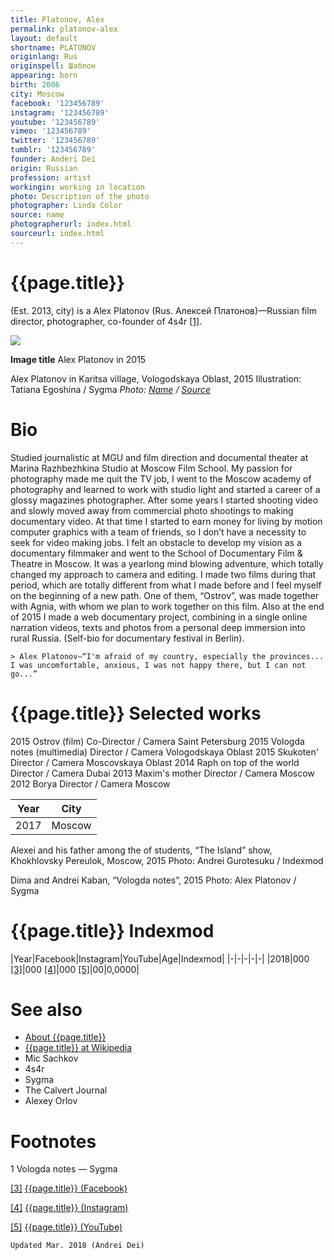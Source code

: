 ```yaml
---
title: Platonov, Alex
permalink: platonov-alex
layout: default
shortname: PLATONOV
originlang: Rus
originspell: Шаблон
appearing: born
birth: 2006
city: Moscow
facebook: '123456789'
instagram: '123456789'
youtube: '123456789'
vimeo: '123456789'
twitter: '123456789'
tumblr: '123456789'
founder: Anderi Dei
origin: Russian
profession: artist
workingin: working in location
photo: Description of the photo
photographer: Linda Color
source: name
photographerurl: index.html
sourceurl: index.html
---
```


# {{page.title}}

(Est. 2013, city) is a Alex Platonov (Rus. Алексей Платонов)—Russian film director, photographer, co-founder of 4s4r <span id="a1">[\[1\]](#f1)</span>.

![](/encyclopedia/images/image-name.jpg)

**Image title**
Alex Platonov in 2015

Alex Platonov in Karitsa village, Vologodskaya Oblast, 2015
Illustration: Tatiana Egoshina / Sygma
*Photo: [Name](index) / [Source](index)*

# Bio

Studied journalistic at MGU and film direction and documental theater at Marina Razhbezhkina Studio at Moscow Film School. My passion for photography made me quit the TV job, I went to the Moscow academy of photography and learned to work with studio light and started a career of a glossy magazines photographer. After some years I started shooting video and slowly moved away from commercial photo shootings to making documentary video. At that time I started to earn money for living by motion computer graphics with a team of friends, so I don’t have a necessity to seek for video making jobs. I felt an obstacle to develop my vision as a documentary filmmaker and went to the School of Documentary Film & Theatre in Moscow. It was a yearlong mind blowing adventure, which totally changed my approach to camera and editing. I made two films during that period, which are totally different from what I made before and I feel myself on the beginning of a new path. One of them, “Ostrov”, was made together with Agnia, with whom we plan to work together on this film. Also at the end of 2015 I made a web documentary project, combining in a single online narration videos, texts and photos from a personal deep immersion into rural Russia. (Self-bio for documentary festival in Berlin).

    > Alex Platonov—“I'm afraid of my country, especially the provinces... I was uncomfortable, anxious, I was not happy there, but I can not go...”


# {{page.title}} Selected works

 2015	 Ostrov (film)	 Co-Director / Camera	 Saint Petersburg
 2015	 Vologda notes (multimedia)	 Director / Camera	 Vologodskaya Oblast
 2015	 Skukoten'	 Director / Camera	 Moscovskaya Oblast
 2014	 Raph on top of the world	 Director / Camera	 Dubai
 2013	 Maxim's mother	 Director / Camera	 Moscow
 2012	 Borya	 Director / Camera	 Moscow

|Year|City|
|-|-|
|2017|Moscow|

Alexei and his father among the of students, “The Island” show, Khokhlovsky Pereulok, Moscow, 2015
Photo: Andrei Gurotesuku / Indexmod

Dima and Andrei Kaban, “Vologda notes”, 2015
Photo: Alex Platonov / Sygma

# {{page.title}} Indexmod

|Year|Facebook|Instagram|YouTube|Age|Indexmod|
|-|-|-|-|-|
|2018|000 <span id="a3">[\[3\]](#f3)</span>|000 <span id="a4">[\[4\]](#f4)</span>|000 <span id="a5">[\[5\]](#f5)</span>|00|0,0000|


# See also

+ [About {{page.title}}](index)
+ [{{page.title}} at Wikipedia](index)
+ Mic Sachkov
+ 4s4r
+ Sygma
+ The Calvert Journal
+ Alexey Orlov

# Footnotes

1 Vologda notes — Sygma

[[3]](#a3) <span id="f3"></span> [{{page.title}} (Facebook)](index)

[[4]](#a4) <span id="f4"></span> [{{page.title}} (Instagram)](index)

[[5]](#a5) <span id="f5"></span> [{{page.title}} (YouTube)](index)

`Updated Mar. 2018 (Andrei Dei)`
